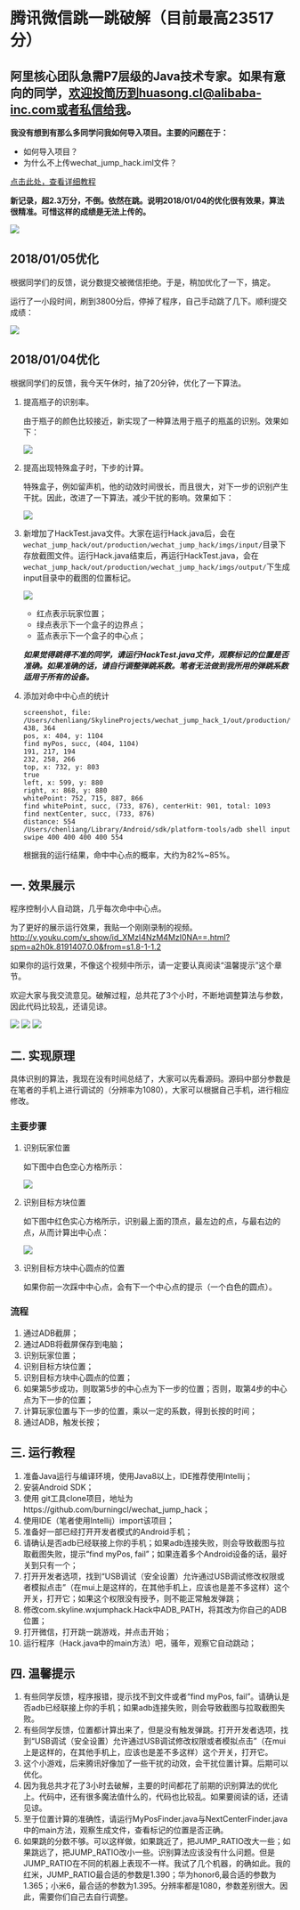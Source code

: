 # 腾讯微信跳一跳破解（目前最高23517分）

## 阿里核心团队急需P7层级的Java技术专家。如果有意向的同学，欢迎投简历到huasong.cl@alibaba-inc.com或者私信给我。

**我没有想到有那么多同学问我如何导入项目。主要的问题在于：**

* 如何导入项目？
* 为什么不上传wechat\_jump\_hack.iml文件？

[点击此处，查看详细教程](./IMPORT.md)

**新记录，超2.3万分，不倒。依然在跳。说明2018/01/04的优化很有效果，算法很精准。可惜这样的成绩是无法上传的。**

![](img/new_record.png)

## 2018/01/05优化

根据同学们的反馈，说分数提交被微信拒绝。于是，稍加优化了一下，搞定。

运行了一小段时间，刷到3800分后，停掉了程序，自己手动跳了几下。顺利提交成绩：

![](img/submit_success.jpeg)


## 2018/01/04优化

根据同学们的反馈，我今天午休时，抽了20分钟，优化了一下算法。
 
1. 提高瓶子的识别率。

	由于瓶子的颜色比较接近，新实现了一种算法用于瓶子的瓶盖的识别。效果如下：
	
	![](img/6.png)

2. 提高出现特殊盒子时，下步的计算。

	特殊盒子，例如留声机，他的动效时间很长，而且很大，对下一步的识别产生干扰。因此，改进了一下算法，减少干扰的影响。效果如下：
	
	![](img/7.png)
	
3. 新增加了HackTest.java文件。大家在运行Hack.java后，会在`wechat_jump_hack/out/production/wechat_jump_hack/imgs/input/`目录下存放截图文件。运行Hack.java结束后，再运行HackTest.java，会在`wechat_jump_hack/out/production/wechat_jump_hack/imgs/output/`下生成input目录中的截图的位置标记。

	![](img/9.png)
	
	* 红点表示玩家位置；
	* 绿点表示下一个盒子的边界点；
	* 蓝点表示下一个盒子的中心点；

	***如果觉得跳得不准的同学，请运行HackTest.java文件，观察标记的位置是否准确。如果准确的话，请自行调整弹跳系数。笔者无法做到我所用的弹跳系数适用于所有的设备。***

4. 添加对命中中心点的统计

	```
	screenshot, file: /Users/chenliang/SkylineProjects/wechat_jump_hack_1/out/production/wechat_jump_hack_1/imgs/input/1092.png
	438, 364
	pos, x: 404, y: 1104
	find myPos, succ, (404, 1104)
	191, 217, 194
	232, 258, 266
	top, x: 732, y: 803
	true
	left, x: 599, y: 880
	right, x: 868, y: 880
	whitePoint: 752, 715, 887, 866
	find whitePoint, succ, (733, 876), centerHit: 901, total: 1093
	find nextCenter, succ, (733, 876)
	distance: 554
	/Users/chenliang/Library/Android/sdk/platform-tools/adb shell input swipe 400 400 400 400 554
	```
	
	根据我的运行结果，命中中心点的概率，大约为82%~85%。

## 一. 效果展示

程序控制小人自动跳，几乎每次命中中心点。

为了更好的展示运行效果，我贴一个刚刚录制的视频。http://v.youku.com/v_show/id_XMzI4NzM4MzI0NA==.html?spm=a2h0k.8191407.0.0&from=s1.8-1-1.2

如果你的运行效果，不像这个视频中所示，请一定要认真阅读“温馨提示”这个章节。

欢迎大家与我交流意见。破解过程，总共花了3个小时，不断地调整算法与参数，因此代码比较乱，还请见谅。

![](img/1.jpg)
![](img/2.png)
![](img/5.gif)

## 二. 实现原理

具体识别的算法，我现在没有时间总结了，大家可以先看源码。源码中部分参数是在笔者的手机上进行调试的（分辨率为1080），大家可以根据自己手机，进行相应修改。

### 主要步骤

1. 识别玩家位置

	如下图中白色空心方格所示：
	
	![](img/3.png)

2. 识别目标方块位置

	如下图中红色实心方格所示，识别最上面的顶点，最左边的点，与最右边的点，从而计算出中心点：
	
	![](img/4.png)

3. 识别目标方块中心圆点的位置

	如果你前一次踩中中心点，会有下一个中心点的提示（一个白色的圆点）。
	
### 流程

1. 通过ADB截屏；
2. 通过ADB将截屏保存到电脑；
3. 识别玩家位置；
4. 识别目标方块位置；
5. 识别目标方块中心圆点的位置；
6. 如果第5步成功，则取第5步的中心点为下一步的位置；否则，取第4步的中心点为下一步的位置；
7. 计算玩家位置与下一步的位置，乘以一定的系数，得到长按的时间；
8. 通过ADB，触发长按；
	
## 三. 运行教程

1. 准备Java运行与编译环境，使用Java8以上，IDE推荐使用Intellij；
2. 安装Android SDK；
3. 使用 git工具clone项目，地址为https://github.com/burningcl/wechat_jump_hack；
4. 使用IDE（笔者使用Intellij）import该项目；
5. 准备好一部已经打开开发者模式的Android手机；
6. 请确认是否adb已经联接上你的手机；如果adb连接失败，则会导致截图与拉取截图失败，提示“find myPos, fail”；如果连着多个Android设备的话，最好关到只有一个；
7. 打开开发者选项，找到“USB调试（安全设置）允许通过USB调试修改权限或者模拟点击”（在mui上是这样的，在其他手机上，应该也是差不多这样）这个开关，打开它；如果这个权限没有授予，则不能正常触发弹跳；
8. 修改com.skyline.wxjumphack.Hack中ADB_PATH，将其改为你自己的ADB位置；
9. 打开微信，打开跳一跳游戏，并点击开始；
10. 运行程序（Hack.java中的main方法）吧，骚年，观察它自动跳动；

## 四. 温馨提示

1. 有些同学反馈，程序报错，提示找不到文件或者“find myPos, fail”。请确认是否adb已经联接上你的手机；如果adb连接失败，则会导致截图与拉取截图失败。
2. 有些同学反馈，位置都计算出来了，但是没有触发弹跳。打开开发者选项，找到“USB调试（安全设置）允许通过USB调试修改权限或者模拟点击”（在mui上是这样的，在其他手机上，应该也是差不多这样）这个开关，打开它。
3. 这个小游戏，后来腾讯好像加了一些干扰的动效，会干扰位置计算。后期可以优化。
4. 因为我总共才花了3小时去破解，主要的时间都花了前期的识别算法的优化上。代码中，还有很多魔法值什么的，代码也比较乱。如果要阅读的话，还请见谅。
5. 至于位置计算的准确性，请运行MyPosFinder.java与NextCenterFinder.java中的main方法，观察生成文件，查看标记的位置是否正确。
6. 如果跳的分数不够。可以这样做，如果跳近了，把JUMP_RATIO改大一些；如果跳远了，把JUMP_RATIO改小一些。识别算法应该没有什么问题。但是JUMP_RATIO在不同的机器上表现不一样。我试了几个机器，的确如此。我的红米，JUMP_RATIO最合适的参数是1.390；华为honor6,最合适的参数为1.365；小米6，最合适的参数为1.395。分辨率都是1080，参数差别很大。因此，需要你们自己去自行调整。
